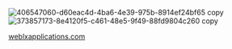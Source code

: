 
![406547060-d60eac4d-4ba6-4e39-975b-8914ef24bf65 copy](https://github.com/user-attachments/assets/53c1f204-7f8f-43f0-803a-5aa2817f4bd2)
![373857173-8e4120f5-c461-48e5-9f49-88fd9804c260 copy](https://github.com/user-attachments/assets/0e08025b-d032-44fb-a995-53025cbf10ef)

<a href="https://weblxapplications.com/">weblxapplications.com</a>


